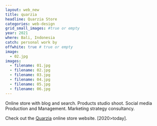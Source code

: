 ```yaml
---
layout: web_new
title: quarzia
headline: Quarzia Store
categories: web-design
grid_small_images: #true or empty
year: 2021
where: Bali, Indonesia
catch: personal work by
offwhite: true # true or empty
image:
  - 02.jpg
images:
  - filename: 01.jpg
  - filename: 02.jpg
  - filename: 03.jpg
  - filename: 04.jpg
  - filename: 05.jpg
  - filename: 06.jpg
---
```


Online store with blog and search. Products studio shoot.   Social media Production and Management.
Marketing strategy consultancy.

Check out the [Quarzia](https://quarzia.it?source=rokma.com) online store website.
[2020>today].
